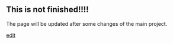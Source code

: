 ## This is not finished!!!!

The page will be updated after some changes of the main project.

[edit](https://github.com/not90Hz/Addons-Handler/edit/gh-pages/index.md)
